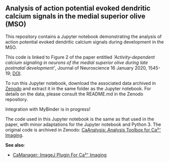 ## Analysis of action potential evoked dendritic calcium signals in the medial superior olive (MSO)

This repository contains a Jupyter notebook demonstrating the analysis of action potential evoked dendritic calcium signals during development in the MSO.

This code is linked to Figure 2 of the paper entitled *'Activity-dependent calcium signaling in neurons of the medial superior olive during late postnatal development'*, Journal of Neuroscience 16 January 2020, 1545-19; [DOI](https://doi.org/10.1523/JNEUROSCI.1545-19.2020).

To run this Jupyter notebook, download the associated data archived in [Zenodo](https://doi.org/10.5281/zenodo.3614073) and extract it in the same folder as the Jupyter notebook. For details on the data, please consult the README.md in the Zenodo repository.

Integration with MyBinder is in progress!

The code used in this Jupyter notebook is the same as that used in the paper, with minor adaptations for the Jupyter notebook and Python 3. The original code is archived in Zenodo: [CaAnalysis: Analysis Toolbox for Ca²⁺ Imaging](https://zenodo.org/record/2575675#.Xi…).

**See also**:
* [CaManager: ImageJ Plugin For Ca²⁺ Imaging](https://zenodo.org/record/2575542#.XiS8Ni2ZNPM)





